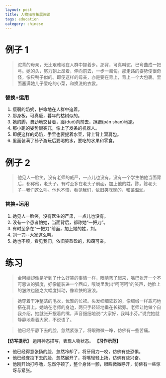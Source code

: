 ```yaml
---
layout: post
title: 人物描写拓展阅读
tags: education
category: chinese
---
```


# 例子 1

> 驼背的母亲，无比艰难地在人群中挪着步。那背，可真叫驼，已弯曲成一把弓。她的头，努力朝上昂着，伸向前去，一步一匍匐。那走路的姿势便很奇怪，像只鸭子似的。即便这样的母亲，亦是要在背上，背上一个大包裹。里面塞满她儿子爱吃的小菜，和换洗的衣裳。

### 替换+运用
1. 瘦弱的奶奶，拼命地在人群中追着。
2. 那身板，可真瘦，暮年的枯树似的。
3. 她的脚，费劲地交替着，踱(duó)向前去，蹒跚(pán shan)地跑。
4. 那小跑的姿势很突兀，像上了发条的机器人。
5. 即便这样的奶奶，手里也要提着水壶，背上背上双肩包。
6. 里面装满了孙子游玩后要喝的水，要吃的水果和零食。

# 例子 2
> 他见人一脸笑，没有老师的威严，一点儿也没有。没有一个学生怕他当面背后，都称他，老头子。有时至多在老头子前面，加上他的姓，陈。陈老头子--我们这么叫。他也不恼，看见我们，依旧笑眯眯的，和蔼温润。

### 替换+运用
1. 她见人一脸笑，没有医生的严肃，一点儿也没有。
2. 没有一个患者怕她，当面背后，都称她“一把刀”。
3. 有时至多在“一把刀"前面，加上她的姓，刘。
4. 刘一刀--大家这么叫。
5. 她也不烦，看见我们，依旧笑盈盈的，和蔼可亲。

# 练习

> 金阿姨却像是听到了什么好笑的事情一样，眼睛弯了起来，嘴巴张开一个不可思议的弧度，好像能装进一个西瓜，喉咙里发出“呵呵呵”的笑声，她脸上的皱纹也随之大幅度抖动，像欢快的波浪。

> 她穿着干净整洁的毛衣，优雅的长裙。头发细细软软的，像绸缎一样乖巧地搭在肩上。她站在老师的身边，两只手轻轻地垂在长裙旁。老师让她做个自我介绍，她就张开抿着的嘴，声音细细地说:“大家好，我叫小芬。”说完她就静静地看着大家，不说语了。

> 他已经平静下去的脸，忽然紧张了，将眼微微一睁，仿佛有一些苦痛。

**【仿写提示】** 运用神态描写，表现人物状态。
**【习作示范】**
* 他已经得意张扬的脸，忽然冷却了，将牙用力一咬，仿佛有些恐惧。
* 他已经耷拉下去的脸，忽然展开了，将嘴轻轻上扬，仿佛有些兴奋。
* 他刚开始打呼噜，忽然停顿了，整个身体一颤，眼眸微微睁开，仿佛有一些惊讶与紧张。
